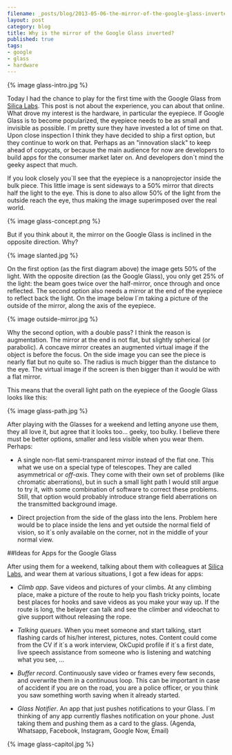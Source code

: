 ```yaml
---
filename: _posts/blog/2013-05-06-the-mirror-of-the-google-glass-inverted.md
layout: post
category: blog 
title: Why is the mirror of the Google Glass inverted?
published: true 
tags:
- google
- glass
- hardware
---
```


{% image glass-intro.jpg %}


Today I had the chance to play for the first time with the Google Glass
from [Silica Labs](http://www.silicalabs.com). This post is not about the
experience, you can about that online. What drove my interest is
the hardware, in particular the eyepiece. If Google Glass is to become
popularized, the eyepiece needs to be as small and invisible as possible. 
I´m pretty sure they have invested a lot of time on that. 
Upon close inspection I think they have decided to ship a first option, but 
they continue to work on that. Perhaps as an "innovation slack" to keep ahead of 
copycats, or because the main audience for now are developers to build
apps for the consumer market later on. And developers don´t mind the
geeky aspect that much. 

<!--more-->

If you look closely you´ll see that the eyepiece is a nanoprojector
inside the bulk piece. This little image is sent sideways to a 50% mirror
that directs half the light to the eye. This is
done to also allow 50% of the light from the outside reach the eye, thus
making the image superimposed over the real world.

{% image glass-concept.png %}

But if you think about it, the mirror on the Google Glass is inclined in the
opposite direction. Why?

{% image slanted.jpg %}

On the first option (as the first diagram above) the image gets 50% of the
light. With the opposite direction (as the Google Glass), you only get 25% of the light: the
beam goes twice over the half-mirror, once through and once reflected.
The second option also needs a mirror at the end of the eyepiece to
reflect back the light. On the image below I´m taking a picture of the
outside of the mirror, along the axis of the eyepiece.

{% image outside-mirror.jpg %}

Why the second option, with a double pass?
I think the reason is augmentation. The mirror at the end is not flat,
but slightly spherical (or parabolic). A concave mirror creates an
augmented virtual image if the object is before the focus. On the side
image you can see the piece is nearly flat but no quite so. The radius is much
bigger than the distance to the eye. The virtual image if the screen is
then bigger than it would be with a flat mirror.

This means that the overall light path on the eyepiece of the Google
Glass looks like this:


{% image glass-path.jpg %}


After playing with the Glasses for a weekend and letting anyone use
them, they all love it, but agree that it looks too... geeky, too bulky.
I believe there must be better options, smaller and less visible when you
wear them. Perhaps:

* A single non-flat semi-transparent mirror instead of the flat one. This what we use on a special type of telescopes. They
are called asymmetrical or *off-axis*. They come with their own set of
problems (like chromatic aberrations), but in such a small light path I
would still argue to try it, with some combination of software to
correct these problems. Still, that option would probably introduce strange field aberrations on
the transmitted background image. 

* Direct projection from the side of the glass into the lens. Problem
  here would be to place inside the lens and yet outside the normal
field of vision, so it´s only available on the corner, not in the middle
of your normal view. 

##Ideas for Apps for the Google Glass

After using them for a weekend, talking about them with colleagues at
[Silica Labs](http://www.silicalabs.com), and wear them at various
situations, I got a few ideas for apps:

* *Climb app*. Save videos and pictures of your climbs. At any climbing
  place, make a picture of the route to help you flash tricky points,
locate best places for hooks and save videos as you make your way up. If
the route is long, the belayer can talk and see the climber and
videochat to give support without releasing the rope.

* *Talking queues*. When you meet someone and start talking,
  start flashing cards of his/her interest, pictures, notes. Content
could come from the CV if it´s a work interview, OkCupid profile if it´s
a first date, live speech assistance from someone who is listening and
watching what you see, ...

* *Buffer record*. Continuously save video or frames every few seconds,
  and overwrite them in a continuous loop. This can be important in case
of accident if you are on the road, you are a police officer, or you
think you saw something worth saving when it already started.  

* *Glass Notifier*. An app that just pushes notifications to your Glass.
  I´m thinking of any app currently flashes notification on your phone.
Just taking them and pushing them as a card to the glass. (Agenda,
Whatsapp, Facebook, Instagram, Google Now, Email)


{% image glass-capitol.jpg %}
